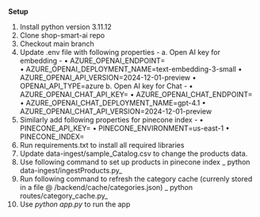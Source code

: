 **Setup**
1.	Install python version 3.11.12
2.	Clone shop-smart-ai repo
3.	Checkout main branch 
4.	Update .env file with following properties -
a.	Open AI key for embedding -
    •	AZURE_OPENAI_ENDPOINT= <br>
    •	AZURE_OPENAI_DEPLOYMENT_NAME=text-embedding-3-small
    •	AZURE_OPENAI_API_VERSION=2024-12-01-preview
    •	OPENAI_API_TYPE=azure
b.	Open AI key for Chat -
    •	AZURE_OPENAI_CHAT_API_KEY=
    •	AZURE_OPENAI_CHAT_ENDPOINT=
    •	AZURE_OPENAI_CHAT_DEPLOYMENT_NAME=gpt-4.1
    •	AZURE_OPENAI_CHAT_API_VERSION=2024-12-01-preview
6.	Similarly add following properties for pinecone index -
    •	PINECONE_API_KEY=
    •	PINECONE_ENVIRONMENT=us-east-1
    •	PINECONE_INDEX=
7.	Run requirements.txt to install all required libraries
8.	Update data-ingest/sample_Catalog.csv to change the products data.
9.	Use following command to set up products in pinecone index
       _ python data-ingest/ingestProducts.py_
10.	Run following command to  refresh the category cache (currenly stored in a file @ /backend/cache/categories.json)
       _ python routes/category_cache.py_
11.	Use _python app.py_ to run the app
